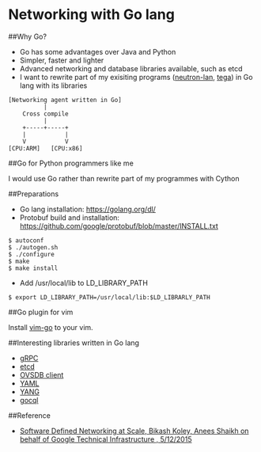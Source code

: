 # Networking with Go lang

##Why Go?
- Go has some advantages over Java and Python
- Simpler, faster and lighter
- Advanced networking and database libraries available, such as etcd
- I want to rewrite part of my exisiting programs ([neutron-lan](https://github.com/araobp/neutron-lan), [tega](https://github.com/araobp/tega)) in Go lang with its libraries

```
[Networking agent written in Go]
          |
    Cross compile
          |
    +-----+-----+
    |           |
    V           V
[CPU:ARM]   [CPU:x86]
```

##Go for Python programmers like me

I would use Go rather than rewrite part of my programmes with Cython

##Preparations
- Go lang installation: https://golang.org/dl/
- Protobuf build and installation: https://github.com/google/protobuf/blob/master/INSTALL.txt
```
$ autoconf
$ ./autogen.sh
$ ./configure
$ make
$ make install
```
- Add /usr/local/lib to LD_LIBRARY_PATH
```
$ export LD_LIBRARY_PATH=/usr/local/lib:$LD_LIBRARLY_PATH
```
##Go plugin for vim

Install [vim-go](https://github.com/fatih/vim-go) to your vim.

##Interesting libraries written in Go lang
- [gRPC](https://github.com/grpc/grpc-go/)
- [etcd](https://github.com/coreos/etcd)
- [OVSDB client](https://github.com/socketplane/libovsdb)
- [YAML](https://github.com/go-yaml/yaml)
- [YANG](https://github.com/openconfig/goyang)
- [gocql](https://github.com/gocql/gocql)

##Reference
- [Software Defined 
Networking at Scale, Bikash Koley, Anees Shaikh on behalf of Google Technical Infrastructure
, 5/12/2015](http://files.meetup.com/8218762/Bikash_Koley%20SDN_meetup%20May%202015.pdf)
